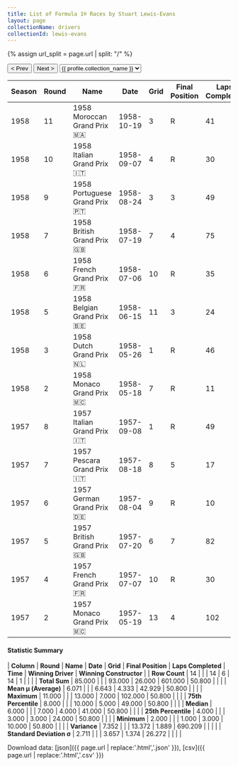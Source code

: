 ```yaml
---
title: List of Formula 1® Races by Stuart Lewis-Evans
layout: page
collectionName: drivers
collectionId: lewis-evans
---
```


{% assign url_split = page.url | split: "/" %}
<div id="collection-navigation">
<button onclick="selector.options[selector.selectedIndex-1].value && (window.location = selector.options[selector.selectedIndex-1].value);">&lt; Prev</button>
<button onclick="selector.options[selector.selectedIndex+1].value && (window.location = selector.options[selector.selectedIndex+1].value);">Next &gt;</button>
<select id="selector" onchange="this.options[this.selectedIndex].value && (window.location = this.options[this.selectedIndex].value);">
  {% for collectionId in site.data[page.collectionName].refs %}
    {% if collectionId == page.collectionId %}
      {% assign selected = "selected" %}
    {% else %}
      {% assign selected = "" %}
    {% endif %}
    {% assign profile = site.data[page.collectionName][collectionId].profile %}
    <option value="/f1/{{ page.collectionName }}/{{ collectionId }}/{{ url_split[4] }}" {{ selected }}>{{ profile.collection_name }}</option>
  {% endfor %}
</select>
</div>

| Season | Round | Name | Date | Grid | Final Position | Laps Completed | Time | Winning Driver | Winning Constructor |
|--|--|--|--|--|--|--|--|--|--|
| 1958 | 11 | 1958 Moroccan Grand Prix 🇲🇦 | 1958-10-19 | 3 | R | 41 |   | Stirling Moss 🇬🇧 | Vanwall 🇬🇧 |
| 1958 | 10 | 1958 Italian Grand Prix 🇮🇹 | 1958-09-07 | 4 | R | 30 |   | Tony Brooks 🇬🇧 | Vanwall 🇬🇧 |
| 1958 | 9 | 1958 Portuguese Grand Prix 🇵🇹 | 1958-08-24 | 3 | 3 | 49 |   | Stirling Moss 🇬🇧 | Vanwall 🇬🇧 |
| 1958 | 7 | 1958 British Grand Prix 🇬🇧 | 1958-07-19 | 7 | 4 | 75 | +50.8 | Peter Collins 🇬🇧 | Ferrari 🇮🇹 |
| 1958 | 6 | 1958 French Grand Prix 🇫🇷 | 1958-07-06 | 10 | R | 35 |   | Mike Hawthorn 🇬🇧 | Ferrari 🇮🇹 |
| 1958 | 5 | 1958 Belgian Grand Prix 🇧🇪 | 1958-06-15 | 11 | 3 | 24 | +3:00.9 | Tony Brooks 🇬🇧 | Vanwall 🇬🇧 |
| 1958 | 3 | 1958 Dutch Grand Prix 🇳🇱 | 1958-05-26 | 1 | R | 46 |   | Stirling Moss 🇬🇧 | Vanwall 🇬🇧 |
| 1958 | 2 | 1958 Monaco Grand Prix 🇲🇨 | 1958-05-18 | 7 | R | 11 |   | Maurice Trintignant 🇫🇷 | Cooper 🇬🇧 |
| 1957 | 8 | 1957 Italian Grand Prix 🇮🇹 | 1957-09-08 | 1 | R | 49 |   | Stirling Moss 🇬🇧 | Vanwall 🇬🇧 |
| 1957 | 7 | 1957 Pescara Grand Prix 🇮🇹 | 1957-08-18 | 8 | 5 | 17 |   | Stirling Moss 🇬🇧 | Vanwall 🇬🇧 |
| 1957 | 6 | 1957 German Grand Prix 🇩🇪 | 1957-08-04 | 9 | R | 10 |   | Juan Fangio 🇦🇷 | Maserati 🇮🇹 |
| 1957 | 5 | 1957 British Grand Prix 🇬🇧 | 1957-07-20 | 6 | 7 | 82 |   | Stirling Moss 🇬🇧 | Vanwall 🇬🇧 |
| 1957 | 4 | 1957 French Grand Prix 🇫🇷 | 1957-07-07 | 10 | R | 30 |   | Juan Fangio 🇦🇷 | Maserati 🇮🇹 |
| 1957 | 2 | 1957 Monaco Grand Prix 🇲🇨 | 1957-05-19 | 13 | 4 | 102 |   | Juan Fangio 🇦🇷 | Maserati 🇮🇹 |

#### Statistic Summary

| **Column** | **Round** | **Name** | **Date** | **Grid** | **Final Position** | **Laps Completed** | **Time** | **Winning Driver** | **Winning Constructor** |
| **Row Count** | 14 |  |  | 14 | 6 | 14 | 1 |  |  |
| **Total Sum** | 85.000 |  |  | 93.000 | 26.000 | 601.000 | 50.800 |  |  |
| **Mean μ (Average)** | 6.071 |  |  | 6.643 | 4.333 | 42.929 | 50.800 |  |  |
| **Maximum** | 11.000 |  |  | 13.000 | 7.000 | 102.000 | 50.800 |  |  |
| **75th Percentile** | 8.000 |  |  | 10.000 | 5.000 | 49.000 | 50.800 |  |  |
| **Median** | 6.000 |  |  | 7.000 | 4.000 | 41.000 | 50.800 |  |  |
| **25th Percentile** | 4.000 |  |  | 3.000 | 3.000 | 24.000 | 50.800 |  |  |
| **Minimum** | 2.000 |  |  | 1.000 | 3.000 | 10.000 | 50.800 |  |  |
| **Variance** | 7.352 |  |  | 13.372 | 1.889 | 690.209 |  |  |  |
| **Standard Deviation σ** | 2.711 |  |  | 3.657 | 1.374 | 26.272 |  |  |  |

Download data: [json]({{ page.url | replace:'.html','.json' }}), [csv]({{ page.url | replace:'.html','.csv' }})
